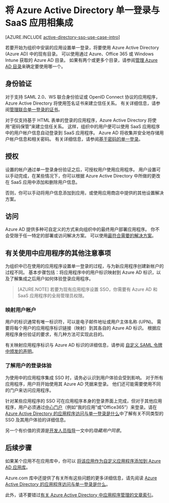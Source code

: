 <properties
    pageTitle="将 Azure Active Directory 单一登录与 SaaS 应用相集成 | Azure"
    description="为 Azure Active Directory 中的 SaaS 应用启用单一登录身份验证和用户设置集中式访问管理。 有关如何将 Azure Active Directory 集成到 SaaS 应用的概述。"
    services="active-directory"
    keywords="将 Azure AD 与 SaaS 应用相集成"
    documentationcenter=""
    author="curtand"
    manager="femila"
    editor="" />
<tags
    ms.assetid="53b9d341-d1fc-4bbb-ac7c-3f4c68fcf00a"
    ms.service="active-directory"
    ms.devlang="na"
    ms.topic="article"
    ms.tgt_pltfrm="na"
    ms.workload="identity"
    ms.date="05/04/2017"
    wacn.date="06/12/2017"
    ms.author="curtand"
    ms.translationtype="Human Translation"
    ms.sourcegitcommit="08618ee31568db24eba7a7d9a5fc3b079cf34577"
    ms.openlocfilehash="e5afc5eeaeda0295569dbf5431cf18ecdef77477"
    ms.contentlocale="zh-cn"
    ms.lasthandoff="05/26/2017" />

# <a name="integrate-azure-active-directory-single-sign-on-with-saas-apps"></a>将 Azure Active Directory 单一登录与 SaaS 应用相集成  

[AZURE.INCLUDE [active-directory-sso-use-case-intro](../../includes/active-directory-sso-use-case-intro.md)]

若要开始为组织中安装的应用设置单一登录，将要使用 Azure Active Directory (Azure AD) 中的现有目录。 可以使用通过 Azure、Office 365 或 Windows Intune 获取的 Azure AD 目录。 如果有两个或更多个目录，请参阅[管理 Azure AD 目录](/documentation/articles/active-directory-administer/)来确定要使用哪一个。

## <a name="authentication"></a>身份验证
对于支持 SAML 2.0、WS 联合身份验证或 OpenID Connect 协议的应用程序，Azure Active Directory 将使用签名证书来建立信任关系。 有关详细信息，请参阅[管理联合单一登录的证书](/documentation/articles/active-directory-sso-certs/)。

对于仅支持基于 HTML 表单的登录的应用程序，Azure Active Directory 将使用“密码保管”来建立信任关系。 这样，组织中的用户便可以使用 SaaS 应用程序中的用户帐户信息自动登录到 SaaS 应用程序。 Azure AD 将收集并安全地存储用户帐户信息和相关密码。 有关详细信息，请参阅[基于密码的单一登录](/documentation/articles/active-directory-appssoaccess-whatis/#password-based-single-sign-on/)。

## <a name="authorization"></a>授权
设置的帐户通过单一登录身份验证之后，可授权用户使用应用程序。 用户设置可以手动完成，在某些情况下，你可以根据 Azure Active Directory 中所做的更改在 SaaS 应用中添加和删除用户信息。 

否则，你可以手动将用户信息添加到应用，或使用应用商店中提供的其他设置解决方案。

## <a name="access"></a>访问
Azure AD 提供多种可自定义的方式来向组织中的最终用户部署应用程序。 你不会受限于任一特定的部署或访问解决方案。 可以使用[最符合需要的解决方案](/documentation/articles/active-directory-appssoaccess-whatis/#deploying-azure-ad-integrated-applications-to-users/)。

## <a name="additional-considerations-for-applications-already-in-use"></a>有关使用中应用程序的其他注意事项
为组织中已在使用的应用程序设置单一登录的过程，与为新应用程序创建新帐户的过程不同。 基本步骤包括：将应用程序中的用户标识映射到 Azure AD 标识，以及了解集成之后用户如何体验登录应用程序。

> [AZURE.NOTE]
> 若要为现有应用程序设置 SSO，你需要有 Azure AD 和 SaaS 应用程序的全局管理员权限。
>
>

### <a name="mapping-user-accounts"></a>映射用户帐户
用户的标识通常有唯一标识符，可以是电子邮件地址或用户主体名称 (UPN)。 需要将每个用户的应用程序标识链接（映射）到其各自的 Azure AD 标识。 根据应用程序身份验证的要求，有几种方法可实现此目的。

有关映射应用程序标识与 Azure AD 标识的详细信息，请参阅 [自定义 SAML 令牌中颁发的声明](http://social.technet.microsoft.com/wiki/contents/articles/31257.azure-active-directory-customizing-claims-issued-in-the-saml-token-for-pre-integrated-apps.aspx)。

### <a name="understanding-the-users-log-in-experience"></a>了解用户的登录体验
为使用中的应用程序集成 SSO 时，请务必认识到用户体验会受到影响。 对于所有应用程序，用户将开始使用其 Azure AD 凭据来登录。 他们还可能需要使用不同的门户来访问应用程序。

针对某些应用程序的 SSO 可在应用程序本身的登录界面上完成，但对于其他应用程序，用户必须通过[中心门户](https://login.partner.microsoftonline.cn)（例如“我的应用”或“Office365”）来登录。请在 [Azure Active Directory 的应用程序访问与单一登录是什么](/documentation/articles/active-directory-appssoaccess-whatis/)中了解有关不同类型的 SSO 及其用户体验的详细信息。

另一个有价值的资源是[开发人员指导](/documentation/articles/active-directory-applications-guiding-developers-for-lob-applications/)一文中的*隐藏用户同意*。

## <a name="next-steps"></a>后续步骤

如果某个应用不在应用库中，你可以 [将该应用作为自定义应用程序添加到 Azure AD 应用库](http://blogs.technet.com/b/ad/archive/2015/06/17/bring-your-own-app-with-azure-ad-self-service-saml-configuration-gt-now-in-preview.aspx)。

Azure.com 库中还提供了有关所有这些问题的更多详细信息，请先阅读 [Azure Active Directory 的应用程序访问与单一登录是什么](/documentation/articles/active-directory-appssoaccess-whatis/)。

此外，请不要错过[有关 Azure Active Directory 中应用程序管理的文章索引](/documentation/articles/active-directory-apps-index/)。

<!---Update_Description: wording update -->